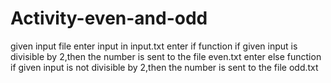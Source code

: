 # Activity-even-and-odd
given input file
enter input in input.txt
enter if function
if given input is divisible by 2,then the number is sent to the file even.txt
enter else function
if given input is not divisible by 2,then the number is sent to the file odd.txt
